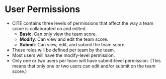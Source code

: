 # User Permissions

- CITE contains three levels of permissions that affect the way a team score is collaborated on and edited.
    - **Basic**: Can only view the team score.
    - **Modify**: Can view and edit the team score.
    - **Submit**: Can view, edit, and submit the team score.
- These roles will be defined per team by the team.
- Most users will have the modify-level permission.
- Only one or two users per team will have submit-level permission. (This means that only one or two users can edit and/or submit on the team score.)
